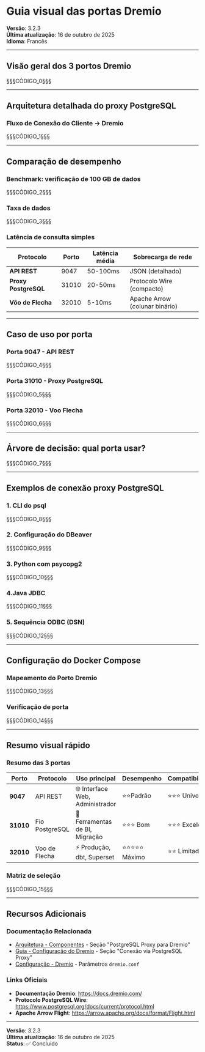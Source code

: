 # Guia visual das portas Dremio

**Versão**: 3.2.3  
**Última atualização**: 16 de outubro de 2025  
**Idioma**: Francês

---

## Visão geral dos 3 portos Dremio

§§§CÓDIGO_0§§§

---

## Arquitetura detalhada do proxy PostgreSQL

### Fluxo de Conexão do Cliente → Dremio

§§§CÓDIGO_1§§§

---

## Comparação de desempenho

### Benchmark: verificação de 100 GB de dados

§§§CÓDIGO_2§§§

### Taxa de dados

§§§CÓDIGO_3§§§

### Latência de consulta simples

| Protocolo | Porto | Latência média | Sobrecarga de rede |
|---------------|------|-----------------|-----------------|
| **API REST** | 9047 | 50-100ms | JSON (detalhado) |
| **Proxy PostgreSQL** | 31010 | 20-50ms | Protocolo Wire (compacto) |
| **Vôo de Flecha** | 32010 | 5-10ms | Apache Arrow (colunar binário) |

---

## Caso de uso por porta

### Porta 9047 - API REST

§§§CÓDIGO_4§§§

### Porta 31010 - Proxy PostgreSQL

§§§CÓDIGO_5§§§

### Porta 32010 - Voo Flecha

§§§CÓDIGO_6§§§

---

## Árvore de decisão: qual porta usar?

§§§CÓDIGO_7§§§

---

## Exemplos de conexão proxy PostgreSQL

### 1. CLI do psql

§§§CÓDIGO_8§§§

### 2. Configuração do DBeaver

§§§CÓDIGO_9§§§

### 3. Python com psycopg2

§§§CÓDIGO_10§§§

### 4.Java JDBC

§§§CÓDIGO_11§§§

### 5. Sequência ODBC (DSN)

§§§CÓDIGO_12§§§

---

## Configuração do Docker Compose

### Mapeamento do Porto Dremio

§§§CÓDIGO_13§§§

### Verificação de porta

§§§CÓDIGO_14§§§

---

## Resumo visual rápido

### Resumo das 3 portas

| Porto | Protocolo | Uso principal | Desempenho | Compatibilidade |
|------|----------|-------------|------------|---------------|
| **9047** | API REST | 🌐 Interface Web, Administrador | ⭐⭐Padrão | ⭐⭐⭐ Universal |
| **31010** | Fio PostgreSQL | 💼 Ferramentas de BI, Migração | ⭐⭐⭐ Bom | ⭐⭐⭐ Excelente |
| **32010** | Voo de Flecha | ⚡ Produção, dbt, Superset | ⭐⭐⭐⭐⭐ Máximo | ⭐⭐ Limitado |

### Matriz de seleção

§§§CÓDIGO_15§§§

---

## Recursos Adicionais

### Documentação Relacionada

- [Arquitetura - Componentes](./components.md) - Seção "PostgreSQL Proxy para Dremio"
- [Guia - Configuração do Dremio](../guides/dremio-setup.md) - Seção "Conexão via PostgreSQL Proxy"
- [Configuração - Dremio](../getting-started/configuration.md) - Parâmetros `dremio.conf`

### Links Oficiais

- **Documentação Dremio**: https://docs.dremio.com/
- **Protocolo PostgreSQL Wire**: https://www.postgresql.org/docs/current/protocol.html
- **Apache Arrow Flight**: https://arrow.apache.org/docs/format/Flight.html

---

**Versão**: 3.2.3  
**Última atualização**: 16 de outubro de 2025  
**Status**: ✅ Concluído